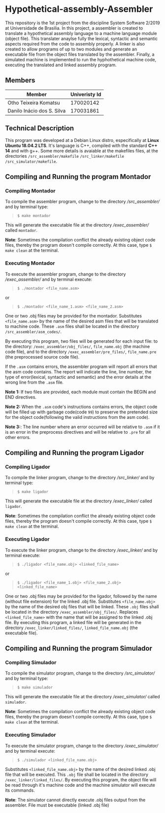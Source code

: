# Hypothetical-assembly-Assembler

This repository is the 1st project from the discipline System Software 2/2019 at Universidade de Brasilia. In this project, a assembler is created to translate a hypothetical assembly language to a machine language module (object file). This translater anaylse fully the lexical, syntactic and semantic aspects required from the code to assembly properly.
A linker is also created to allow programs of up to two modules and generate an executable file from the object files translated by the assembler. Finally, a simulated machine is implemented to run the hyphothetical machine code, executing the translated and linked assembly program.

## Members

Member                     | Univeristy Id
---------------------------|------------------
Otho Teixeira Komatsu      | 170020142
Danilo Inácio dos S. Silva | 170031861

## Technical Description

This program was developed at a Debian Linux distro, especifically at **Linux Ubuntu 18.04.2 LTS**. It's language is C++, compiled with the standard **C++ 14** and with g++. Some more details is avaiable at the makefiles
files, at the directories ```/src_assembler/makefile``` ```/src_linker/makefile``` ```/src_simulator/makefile```.

## Compiling and Running the program Montador

### Compiling Montador

To compile the assembler program, change to the directory */src_assembler/* and by terminal type:

> ```$ make montador```

This will generate the executable file at the directory */exec_assembler/* called ```montador```.

**Note**: Sometimes the compilation conflict the already existing object code files,
 thereby the program doesn't compile correctly. At this case, type ```$ make clean```
 at the terminal.

### Executing Montador

To execute the assembler program, change to the directory */exec_assembler/* and by terminal execute:

> ```$ ./montador <file_name.asm>```

or

> ```$ ./montador <file_name_1.asm> <file_name_2.asm>```

One or two .obj files may be provided for the montador. Substitutes ```<file_name.asm>``` by the name of the desired asm files that will be translated to machine code. These ```.asm``` files shall be located in the directory
 ```/src_assembler/asm_codes/```.

By executing this program, two files will be generated for each input file: to the directory: ```/exec_assembler/obj_files/```, ```file_name.obj``` (the machine code file), and to the directory ```/exec_assembler/pre_files/```, ```file_name.pre``` (the preprocessed source code file).

If the ```.asm``` contains errors, the assembler program will report all errors that the asm code contains.
The report will indicate the line, line number, the type of error(lexical, syntactic and semantic) and the error details at the wrong line from the ```.asm``` file.

**Note 1:** If two files are provided, each module must contain the BEGIN and END directives.

**Note 2:** When the ```.asm``` code's instructions contains errors, the object code will be filled up with garbage code(code ```99```) to preserve the pretended size for the object code(following the valid instructions from the asm code).

**Note 3:**: The line number where an error occurred will be relative to ```.asm``` if it is 
an error in the preprocess directives and will be relative to ```.pre``` for all other errors.


## Compiling and Running the program Ligador

### Compiling Ligador

To compile the linker program, change to the directory */src_linker/* and by terminal type:

> ```$ make ligador```

This will generate the executable file at the directory */exec_linker/*  called ```ligador```.

**Note**: Sometimes the compilation conflict the already existing object code files,
 thereby the program doesn't compile correctly. At this case, type ```$ make clean```
 at the terminal.

### Executing Ligador

To execute the linker program, change to the directory */exec_linker/* and by terminal execute:

> ```$ ./ligador <file_name.obj> <linked_file_name> ```

or

> ```$ ./ligador <file_name_1.obj> <file_name_2.obj> <linked_file_name> ```


One or two .obj files may be provided for the ligador, followed by the name (without file extension) for the linked .obj file. Substitutes ```<file_name.obj>``` by the name of the desired obj files that will be linked. These ```.obj``` files shall be located in the directory ```/exec_assembler/obj_files/```. Replaces ```<linked_file_name>``` with the name that will be assigned to the linked .obj file.
By executing this program, a linked file will be generated in the directory ```/exec_linker/linked_files/```, ```linked_file_name.obj``` (the executable file).

## Compiling and Running the program Simulador

### Compiling Simulador

To compile the simulator program, change to the directory */src_simulator/* and by terminal type:

> ```$ make simulador```

This will generate the executable file at the directory */exec_simulator/*  called ```simulador```.

**Note**: Sometimes the compilation conflict the already existing object code files,
 thereby the program doesn't compile correctly. At this case, type ```$ make clean```
 at the terminal.

### Executing Simulador

To execute the simulator program, change to the directory */exec_simulator/* and by terminal execute:

> ```$ ./simulador <linked_file_name.obj>```

Substitutes ```<linked_file_name.obj>``` by the name of the desired linked .obj file that will be executed. This ```.obj``` file shall be located in the directory ```/exec_linker/linked_files/```.
By executing this program, the object file will be read through it's machine code and the machine simulator will execute its commands.

**Note**: The simulator cannot directly execute .obj files output from the assembler. File must be executable (linked .obj file)
